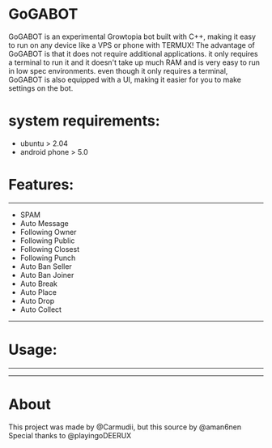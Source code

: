 # GoGABOT
GoGABOT is an experimental Growtopia bot built with C++, making it easy to run on any device like a VPS or phone with TERMUX!
The advantage of GoGABOT is that it does not require additional applications. it only requires a terminal to run it and it doesn't take up much RAM and is very easy to run in low spec environments. 
even though it only requires a terminal, GoGABOT is also equipped with a UI, making it easier for you to make settings on the bot.

# system requirements:
- ubuntu > 2.04
- android phone > 5.0

# Features:
---------------------------------------------------------------
- SPAM
- Auto Message
- Following Owner
- Following Public
- Following Closest
- Following Punch
- Auto Ban Seller
- Auto Ban Joiner
- Auto Break
- Auto Place
- Auto Drop
- Auto Collect

---------------------------------------------------------------


# Usage:
---------------------------------------------------------------

---------------------------------------------------------------
# About

This project was made by @Carmudii, but this source by @aman6nen
Special thanks to @playingoDEERUX


